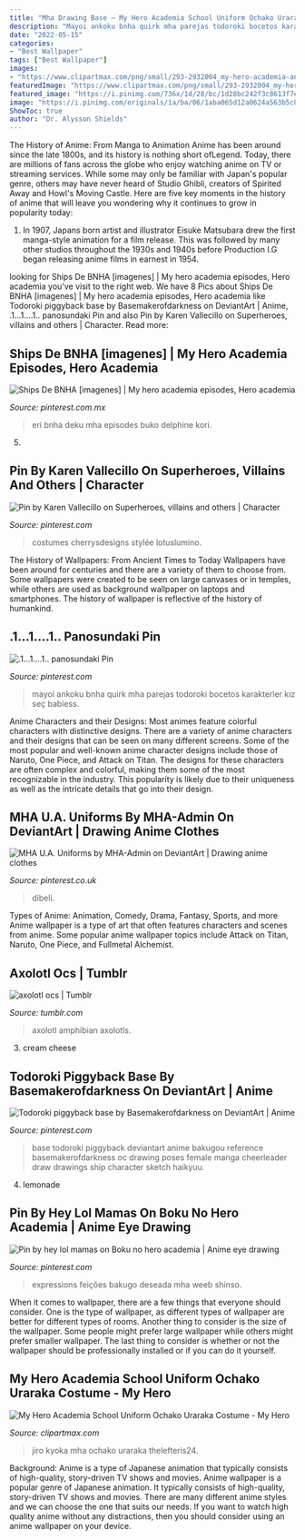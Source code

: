 ```yaml
---
title: "Mha Drawing Base ~ My Hero Academia School Uniform Ochako Uraraka Costume"
description: "Mayoi ankoku bnha quirk mha parejas todoroki bocetos karakterler kız seç babiess"
date: "2022-05-15"
categories:
- "Best Wallpaper"
tags: ["Best Wallpaper"]
images:
- "https://www.clipartmax.com/png/small/293-2932004_my-hero-academia-anime-characters-boku-no-hero-academia-girl-uniform.png"
featuredImage: "https://www.clipartmax.com/png/small/293-2932004_my-hero-academia-anime-characters-boku-no-hero-academia-girl-uniform.png"
featured_image: "https://i.pinimg.com/736x/1d/28/bc/1d28bc242f3c8613f7e3607df9c7d3e4.jpg"
image: "https://i.pinimg.com/originals/1a/ba/06/1aba065d12a0624a563b5c86391d3065.png"
ShowToc: true
author: "Dr. Alysson Shields"
---
```



The History of Anime: From Manga to Animation
Anime has been around since the late 1800s, and its history is nothing short ofLegend. Today, there are millions of fans across the globe who enjoy watching anime on TV or streaming services. While some may only be familiar with Japan's popular genre, others may have never heard of Studio Ghibli, creators of Spirited Away and Howl's Moving Castle. Here are five key moments in the history of anime that will leave you wondering why it continues to grow in popularity today:
1) In 1907, Japans born artist and illustrator Eisuke Matsubara drew the first manga-style animation for a film release. This was followed by many other studios throughout the 1930s and 1940s before Production I.G began releasing anime films in earnest in 1954.

	

		
looking for Ships De BNHA [imagenes] | My hero academia episodes, Hero academia you've visit to the right web. We have 8 Pics about Ships De BNHA [imagenes] | My hero academia episodes, Hero academia like Todoroki piggyback base by Basemakerofdarkness on DeviantArt | Anime, .1...1....1.. panosundaki Pin and also Pin by Karen Vallecillo on Superheroes, villains and others | Character. Read more:
		
    
## Ships De BNHA [imagenes] | My Hero Academia Episodes, Hero Academia

<img loading=lazy src="https://i.pinimg.com/736x/1d/28/bc/1d28bc242f3c8613f7e3607df9c7d3e4.jpg" onerror="this.onerror=null;this.src='https://tse1.mm.bing.net/th?id=OIP.D6_kailWDt0tA4Va8AY_5wHaHY&amp;pid=15.1';" alt="Ships De BNHA [imagenes] | My hero academia episodes, Hero academia">

_Source: pinterest.com.mx_

>eri bnha deku mha episodes buko delphine kori. 

	

5.

    
## Pin By Karen Vallecillo On Superheroes, Villains And Others | Character

<img loading=lazy src="https://i.pinimg.com/originals/1a/ba/06/1aba065d12a0624a563b5c86391d3065.png" onerror="this.onerror=null;this.src='https://tse3.mm.bing.net/th?id=OIP.SitDYlxr0IGN7GIrL9zvlwHaKd&amp;pid=15.1';" alt="Pin by Karen Vallecillo on Superheroes, villains and others | Character">

_Source: pinterest.com_

>costumes cherrysdesigns stylée lotuslumino. 

	

The History of Wallpapers: From Ancient Times to Today
Wallpapers have been around for centuries and there are a variety of them to choose from. Some wallpapers were created to be seen on large canvases or in temples, while others are used as background wallpaper on laptops and smartphones. The history of wallpaper is reflective of the history of humankind.

    
## .1...1....1.. Panosundaki Pin

<img loading=lazy src="https://i.pinimg.com/736x/89/c5/81/89c5810c47f6323412f9d14926421a7c.jpg" onerror="this.onerror=null;this.src='https://tse4.mm.bing.net/th?id=OIP.Htw637KCvEkSucd-YZAiyQHaH4&amp;pid=15.1';" alt=".1...1....1.. panosundaki Pin">

_Source: pinterest.com_

>mayoi ankoku bnha quirk mha parejas todoroki bocetos karakterler kız seç babiess. 

	

Anime Characters and their Designs: Most animes feature colorful characters with distinctive designs.
There are a variety of anime characters and their designs that can be seen on many different screens. Some of the most popular and well-known anime character designs include those of Naruto, One Piece, and Attack on Titan. The designs for these characters are often complex and colorful, making them some of the most recognizable in the industry. This popularity is likely due to their uniqueness as well as the intricate details that go into their design.

    
## MHA U.A. Uniforms By MHA-Admin On DeviantArt | Drawing Anime Clothes

<img loading=lazy src="https://i.pinimg.com/736x/d3/d0/60/d3d0603568f0c0734cac65ef9aca200a.jpg" onerror="this.onerror=null;this.src='https://tse1.mm.bing.net/th?id=OIP.L7K1X2Ndy__fkoXU3m6iPQHaFU&amp;pid=15.1';" alt="MHA U.A. Uniforms by MHA-Admin on DeviantArt | Drawing anime clothes">

_Source: pinterest.co.uk_

>dibeli. 

	

Types of Anime: Animation, Comedy, Drama, Fantasy, Sports, and more
Anime wallpaper is a type of art that often features characters and scenes from anime. Some popular anime wallpaper topics include Attack on Titan, Naruto, One Piece, and Fullmetal Alchemist.

    
## Axolotl Ocs | Tumblr

<img loading=lazy src="https://78.media.tumblr.com/1f17966477c7a40012e81a6d0e873607/tumblr_p8qsxboEUl1tkul0do3_500.png" onerror="this.onerror=null;this.src='https://tse4.mm.bing.net/th?id=OIP.0P9BCS5py9nWzJb_ugDh1gHaGi&amp;pid=15.1';" alt="axolotl ocs | Tumblr">

_Source: tumblr.com_

>axolotl amphibian axolotls. 

	

3. cream cheese 

    
## Todoroki Piggyback Base By Basemakerofdarkness On DeviantArt | Anime

<img loading=lazy src="https://i.pinimg.com/736x/e3/02/53/e30253bd7be732c210f0026e686b4a1d.jpg" onerror="this.onerror=null;this.src='https://tse1.mm.bing.net/th?id=OIP.7tigyyQKktBMdA8Zuv8NIQHaF7&amp;pid=15.1';" alt="Todoroki piggyback base by Basemakerofdarkness on DeviantArt | Anime">

_Source: pinterest.com_

>base todoroki piggyback deviantart anime bakugou reference basemakerofdarkness oc drawing poses female manga cheerleader draw drawings ship character sketch haikyuu. 

	

4. lemonade 

    
## Pin By Hey Lol Mamas On Boku No Hero Academia | Anime Eye Drawing

<img loading=lazy src="https://i.pinimg.com/736x/9f/c0/22/9fc0228731c7807c7cb2a3a9125de76e.jpg" onerror="this.onerror=null;this.src='https://tse1.mm.bing.net/th?id=OIP.hNPdDhz6npuKH9UYiDMAZAHaHO&amp;pid=15.1';" alt="Pin by hey lol mamas on Boku no hero academia | Anime eye drawing">

_Source: pinterest.com_

>expressions feições bakugo deseada mha weeb shinso. 

	

When it comes to wallpaper, there are a few things that everyone should consider. One is the type of wallpaper, as different types of wallpaper are better for different types of rooms. Another thing to consider is the size of the wallpaper. Some people might prefer large wallpaper while others might prefer smaller wallpaper. The last thing to consider is whether or not the wallpaper should be professionally installed or if you can do it yourself.

    
## My Hero Academia School Uniform Ochako Uraraka Costume - My Hero

<img loading=lazy src="https://www.clipartmax.com/png/small/293-2932004_my-hero-academia-anime-characters-boku-no-hero-academia-girl-uniform.png" onerror="this.onerror=null;this.src='https://tse2.mm.bing.net/th?id=OIP.PME1lKy2zH4ouiQsu2op3AAAAA&amp;pid=15.1';" alt="My Hero Academia School Uniform Ochako Uraraka Costume - My Hero">

_Source: clipartmax.com_

>jiro kyoka mha ochako uraraka thelefteris24. 

	

Background: Anime is a type of Japanese animation that typically consists of high-quality, story-driven TV shows and movies.
Anime wallpaper is a popular genre of Japanese animation. It typically consists of high-quality, story-driven TV shows and movies. There are many different anime styles and we can choose the one that suits our needs. If you want to watch high quality anime without any distractions, then you should consider using an anime wallpaper on your device.


